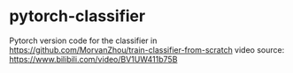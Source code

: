 # pytorch-classifier
Pytorch version code for the classifier in https://github.com/MorvanZhou/train-classifier-from-scratch
video source: https://www.bilibili.com/video/BV1UW411b75B
